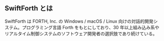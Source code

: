 ## SwiftForth とは

SwiftForth は FORTH, Inc. の Windows / macOS / Linux 向けの対話的開発システム。プログラミング言語 Forth をもとにしており、30 年以上組み込み系やリアルタイム制御システムのソフトウェア開発者の選択肢であり続けている。
